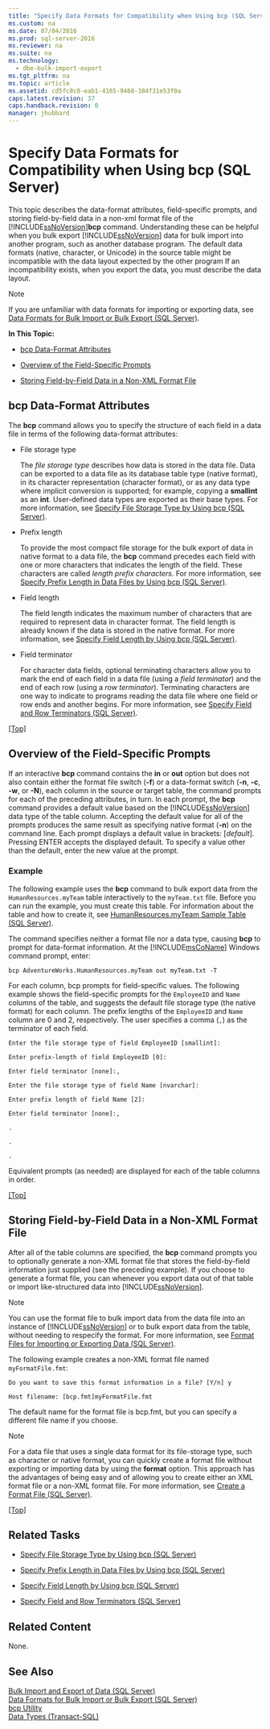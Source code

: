 ```yaml
---
title: "Specify Data Formats for Compatibility when Using bcp (SQL Server)"
ms.custom: na
ms.date: 07/04/2016
ms.prod: sql-server-2016
ms.reviewer: na
ms.suite: na
ms.technology: 
  - dbe-bulk-import-export
ms.tgt_pltfrm: na
ms.topic: article
ms.assetid: cd5fc8c8-eab1-4165-9468-384f31e53f0a
caps.latest.revision: 37
caps.handback.revision: 0
manager: jhubbard
---
```

# Specify Data Formats for Compatibility when Using bcp (SQL Server)
This topic describes the data-format attributes, field-specific prompts, and storing field-by-field data in a non-xml format file of the [!INCLUDE[ssNoVersion](../../Topics/TopicNameContainA/tokens/ssNoVersion_md.md)]**bcp** command. Understanding these can be helpful when you bulk export [!INCLUDE[ssNoVersion](../../Topics/TopicNameContainA/tokens/ssNoVersion_md.md)] data for bulk import into another program, such as another database program. The default data formats (native, character, or Unicode) in the source table might be incompatible with the data layout expected by the other program If an incompatibility exists, when you export the data, you must describe the data layout.  
  
> [!NOTE]  
>  If you are unfamiliar with data formats for importing or exporting data, see [Data Formats for Bulk Import or Bulk Export (SQL Server)](../../Topics/TopicNameNotContainA/Data-Formats-for-Bulk-Import-or-Bulk-Export--SQL-Server-.md).  
  
 **In This Topic:**  
  
-   [bcp Data-Format Attributes](#bcpDataFormatAttr)  
  
-   [Overview of the Field-Specific Prompts](#FieldSpecificPrompts)  
  
-   [Storing Field-by-Field Data in a Non-XML Format File](#FieldByFieldNonXmlFF)  
  
##  <a name="bcpDataFormatAttr"></a> bcp Data-Format Attributes  
 The **bcp** command allows you to specify the structure of each field in a data file in terms of the following data-format attributes:  
  
-   File storage type  
  
     The *file storage type* describes how data is stored in the data file. Data can be exported to a data file as its database table type (native format), in its character representation (character format), or as any data type where implicit conversion is supported; for example, copying a **smallint** as an **int**. User-defined data types are exported as their base types. For more information, see [Specify File Storage Type by Using bcp (SQL Server)](../../Topics/TopicNameNotContainA/Specify-File-Storage-Type-by-Using-bcp--SQL-Server-.md).  
  
-   Prefix length  
  
     To provide the most compact file storage for the bulk export of data in native format to a data file, the **bcp** command precedes each field with one or more characters that indicates the length of the field. These characters are called *length prefix characters*. For more information, see [Specify Prefix Length in Data Files by Using bcp (SQL Server)](../../Topics/TopicNameNotContainA/Specify-Prefix-Length-in-Data-Files-by-Using-bcp--SQL-Server-.md).  
  
-   Field length  
  
     The field length indicates the maximum number of characters that are required to represent data in character format. The field length is already known if the data is stored in the native format. For more information, see [Specify Field Length by Using bcp (SQL Server)](../../Topics/TopicNameNotContainA/Specify-Field-Length-by-Using-bcp--SQL-Server-.md).  
  
-   Field terminator  
  
     For character data fields, optional terminating characters allow you to mark the end of each field in a data file (using a *field terminator*) and the end of each row (using a *row terminator*). Terminating characters are one way to indicate to programs reading the data file where one field or row ends and another begins. For more information, see [Specify Field and Row Terminators (SQL Server)](../../Topics/TopicNameNotContainA/Specify-Field-and-Row-Terminators--SQL-Server-.md).  
  
 [&#91;Top&#93;](#Top)  
  
##  <a name="FieldSpecificPrompts"></a> Overview of the Field-Specific Prompts  
 If an interactive **bcp** command contains the **in** or **out** option but does not also contain either the format file switch (**-f**) or a data-format switch (**-n**, **-c**, **-w**, or **-N**),  each column in the source or target table, the command prompts for each of the preceding attributes, in turn. In each prompt, the **bcp** command provides a default value based on the [!INCLUDE[ssNoVersion](../../Topics/TopicNameContainA/tokens/ssNoVersion_md.md)] data type of the table column. Accepting the default value for all of the prompts produces the same result as specifying native format (**-n**) on the command line. Each prompt displays a default value in brackets: [*default*]. Pressing ENTER accepts the displayed default. To specify a value other than the default, enter the new value at the prompt.  
  
### Example  
 The following example uses the **bcp** command to bulk export data from the `HumanResources.myTeam` table interactively to the `myTeam.txt` file. Before you can run the example, you must create this table. For information about the table and how to create it, see [HumanResources.myTeam Sample Table (SQL Server)](../../Topics/TopicNameNotContainA/HumanResources.myTeam-Sample-Table--SQL-Server-.md).  
  
 The command specifies neither a format file nor a data type, causing **bcp** to prompt for data-format information. At the [!INCLUDE[msCoName](../../Topics/TopicNameContainA/tokens/msCoName_md.md)] Windows command prompt, enter:  
  
```  
bcp AdventureWorks.HumanResources.myTeam out myTeam.txt -T  
```  
  
 For each column, bcp prompts for field-specific values. The following example shows the field-specific prompts for the `EmployeeID` and `Name` columns of the table, and suggests the default file storage type (the native format) for each column. The prefix lengths of the `EmployeeID` and `Name` column are 0 and 2, respectively. The user specifies a comma (`,`) as the terminator of each field.  
  
 `Enter the file storage type of field EmployeeID [smallint]:`  
  
 `Enter prefix-length of field EmployeeID [0]:`  
  
 `Enter field terminator [none]:,`  
  
 `Enter the file storage type of field Name [nvarchar]:`  
  
 `Enter prefix length of field Name [2]:`  
  
 `Enter field terminator [none]:,`  
  
 `.`  
  
 `.`  
  
 `.`  
  
 Equivalent prompts (as needed) are displayed for each of the table columns in order.  
  
 [&#91;Top&#93;](#Top)  
  
##  <a name="FieldByFieldNonXmlFF"></a> Storing Field-by-Field Data in a Non-XML Format File  
 After all of the table columns are specified, the **bcp** command prompts you to optionally generate a non-XML format file that stores the field-by-field information just supplied (see the preceding example). If you choose to generate a format file, you can whenever you export data out of that table or import like-structured data into [!INCLUDE[ssNoVersion](../../Topics/TopicNameContainA/tokens/ssNoVersion_md.md)].  
  
> [!NOTE]  
>  You can use the format file to bulk import data from the data file into an instance of [!INCLUDE[ssNoVersion](../../Topics/TopicNameContainA/tokens/ssNoVersion_md.md)] or to bulk export data from the table, without needing to respecify the format. For more information, see [Format Files for Importing or Exporting Data (SQL Server)](../../Topics/TopicNameNotContainA/Format-Files-for-Importing-or-Exporting-Data--SQL-Server-.md).  
  
 The following example creates a non-XML format file named `myFormatFile.fmt`:  
  
 `Do you want to save this format information in a file? [Y/n] y`  
  
 `Host filename: [bcp.fmt]myFormatFile.fmt`  
  
 The default name for the format file is bcp.fmt, but you can specify a different file name if you choose.  
  
> [!NOTE]  
>  For a data file that uses a single data format for its file-storage type, such as character or native format, you can quickly create a format file without exporting or importing data by using the **format** option. This approach has the advantages of being easy and of allowing you to create either an XML format file or a non-XML format file. For more information, see [Create a Format File (SQL Server)](../../Topics/TopicNameContainA/Create-a-Format-File--SQL-Server-.md).  
  
 [&#91;Top&#93;](#Top)  
  
## Related Tasks  
  
-   [Specify File Storage Type by Using bcp (SQL Server)](../../Topics/TopicNameNotContainA/Specify-File-Storage-Type-by-Using-bcp--SQL-Server-.md)  
  
-   [Specify Prefix Length in Data Files by Using bcp (SQL Server)](../../Topics/TopicNameNotContainA/Specify-Prefix-Length-in-Data-Files-by-Using-bcp--SQL-Server-.md)  
  
-   [Specify Field Length by Using bcp (SQL Server)](../../Topics/TopicNameNotContainA/Specify-Field-Length-by-Using-bcp--SQL-Server-.md)  
  
-   [Specify Field and Row Terminators (SQL Server)](../../Topics/TopicNameNotContainA/Specify-Field-and-Row-Terminators--SQL-Server-.md)  
  
## Related Content  
 None.  
  
## See Also  
 [Bulk Import and Export of Data (SQL Server)](../../Topics/TopicNameNotContainA/Bulk-Import-and-Export-of-Data--SQL-Server-.md)   
 [Data Formats for Bulk Import or Bulk Export (SQL Server)](../../Topics/TopicNameNotContainA/Data-Formats-for-Bulk-Import-or-Bulk-Export--SQL-Server-.md)   
 [bcp Utility](../../Topics/TopicNameNotContainA/bcp-Utility.md)   
 [Data Types (Transact-SQL)](assetId:///a54f7373-b247-4d61-8fb8-7f2ec7a8d0a4)